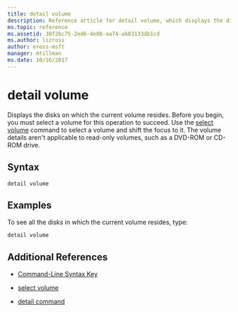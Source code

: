 ```yaml
---
title: detail volume
description: Reference article for detail volume, which displays the disks on which the current volume resides.
ms.topic: reference
ms.assetid: 38f2bc75-2ed6-4e80-aa74-ab83133db1cd
ms.author: lizross
author: eross-msft
manager: mtillman
ms.date: 10/16/2017
---
```


# detail volume

Displays the disks on which the current volume resides. Before you begin, you must select a volume for this operation to succeed. Use the [select volume](select-volume.md) command to select a volume and shift the focus to it. The volume details aren't applicable to read-only volumes, such as a DVD-ROM or CD-ROM drive.

## Syntax

```
detail volume
```

## Examples

To see all the disks in which the current volume resides, type:

```
detail volume
```

## Additional References

- [Command-Line Syntax Key](command-line-syntax-key.md)

- [select volume](select-volume.md)

- [detail command](detail.md)